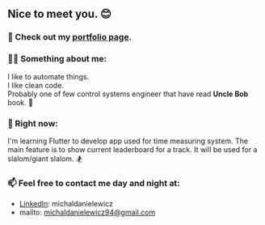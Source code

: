 ## Nice to meet you. 😊

### :file_folder: Check out my <a href="https://michaldanielewicz.github.io/">portfolio page</a>.

### :superhero_man: Something about me:  
I like to automate things. </br> I like clean code. </br> Probably one of few control systems engineer that have read **Uncle Bob** book. 👴
  
### :telescope: Right now: 
I'm learning Flutter to develop app used for time measuring system. The main feature is to show current leaderboard for a track. It will be used for a slalom/giant slalom. :snowboarder:

### 📫 Feel free to contact me day and night at: 
- <a href="https://www.linkedin.com/in/michaldanielewicz/">LinkedIn</a>: michaldanielewicz
- mailto: michaldanielewicz94@gmail.com
